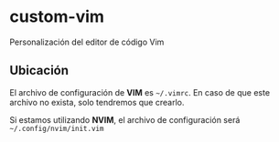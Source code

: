 # custom-vim
Personalización del editor de código Vim

## Ubicación 
El archivo de configuración de **VIM** es ``` ~/.vimrc ```. En caso de que este archivo no exista, solo tendremos que crearlo. 

Si estamos utilizando **NVIM**, el archivo de configuración será ``` ~/.config/nvim/init.vim ``` 


